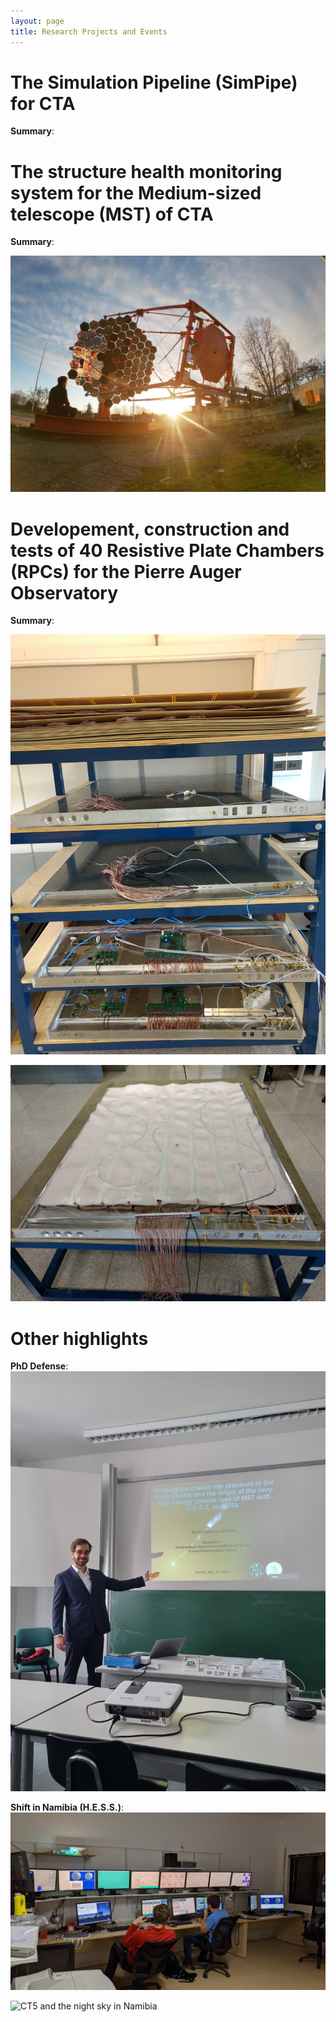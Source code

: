 ```yaml
---
layout: page
title: Research Projects and Events
---
```


# The Simulation Pipeline (SimPipe) for CTA
**Summary**:

# The structure health monitoring system for the Medium-sized telescope (MST) of CTA
**Summary**: 

![Sunset at the MST prototype in Adlershof](mst.jpg)

# Developement, construction and tests of 40 Resistive Plate Chambers (RPCs) for the Pierre Auger Observatory
**Summary**: 

![4 mounted and functioning RPCs ](RPC.jpg)

![One RPC during assembly](RPC2.jpg)

# Other highlights
**PhD Defense**: 
![Project Image 1](defense.jpg)

**Shift in Namibia (H.E.S.S.)**: 
![In the control room](shift.jpg)

![CT5 and the night sky in Namibia](CT5.jpg)
